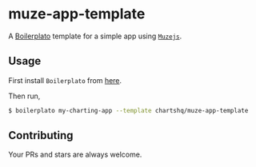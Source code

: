 # muze-app-template

A [Boilerplato](https://github.com/boilerplato/boilerplato) template for a simple app using [`Muzejs`](https://github.com/chartshq/muze).

## Usage

First install `Boilerplato` from [here](https://github.com/boilerplato/boilerplato).

Then run,

```sh
$ boilerplato my-charting-app --template chartshq/muze-app-template
```

## Contributing

Your PRs and stars are always welcome.